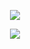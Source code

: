 <p align="center">
<img align="center" src="https://github-readme-stats.vercel.app/api?username=perisicnikola37&show_icons=true&theme=tokyonight">
</p>
<p align="center">
<img align="center" src="http://github-readme-streak-stats.herokuapp.com?user=perisicnikola37&theme=tokyonight&date_format=M%20j%5B%2C%20Y%5D&border=2C8ADD)](https://git.io/streak-stats">
</p>

